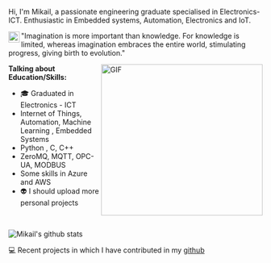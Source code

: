 Hi, I'm Mikail, a passionate engineering graduate specialised in Electronics-ICT. Enthusiastic in Embedded systems, Automation, Electronics and IoT. 


<a href="https://www.linkedin.com/in/mikail-cinar-037bb5197/">
  <img align="left" alt="Mikail's LinkdeIN" width="22px" src="https://cdn.jsdelivr.net/npm/simple-icons@v3/icons/linkedin.svg" />
</a>

"Imagination is more important than knowledge. For knowledge is limited, whereas imagination embraces the entire world, stimulating progress, giving birth to evolution." 



 <img align="right" height="300px" width= "320px" alt="GIF" src="https://media.giphy.com/media/CVtNe84hhYF9u/giphy.gif" />

**Talking about Education/Skills:**

- 🎓 Graduated in Electronics - ICT
-  Internet of Things, Automation, Machine Learning , Embedded Systems
-  Python , C, C++
-  ZeroMQ, MQTT, OPC-UA, MODBUS
-  Some skills in Azure and AWS
-  :alien: I should upload more personal projects

&nbsp;


![Mikail's github stats](https://github-readme-stats.vercel.app/api?username=Mikail3&show_icons=true&hide_border=true)

💻 Recent projects in which I have contributed in my [github](https://github.com/Mikail3/)

